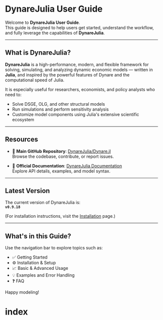 # DynareJulia User Guide

Welcome to **DynareJulia User Guide**.  
This guide is designed to help users get started, understand the workflow, and fully leverage the capabilities of **DynareJulia**.

---

## What is DynareJulia?

**DynareJulia** is a high-performance, modern, and flexible framework for solving, simulating, and analyzing dynamic economic models — written in **Julia**, and inspired by the powerful features of Dynare and the computational speed of Julia.

It is especially useful for researchers, economists, and policy analysts who need to:

- Solve DSGE, OLG, and other structural models
- Run simulations and perform sensitivity analysis
- Customize model components using Julia's extensive scientific ecosystem

---

## Resources

- 🔗 **Main GitHub Repository**: [DynareJulia/Dynare.jl](https://github.com/DynareJulia/Dynare.jl)  
  Browse the codebase, contribute, or report issues.

- 📘 **Official Documentation**: [DynareJulia Documentation](https://dynarejulia.github.io/Dynare.jl/dev/)  
  Explore API details, examples, and model syntax.

---

## Latest Version

The current version of DynareJulia is:  
**`v0.9.18`**

(For installation instructions, visit the [Installation](installation.md) page.)

---

## What's in this Guide?

Use the navigation bar to explore topics such as:

- ✅ Getting Started
- ⚙️ Installation & Setup
- 📈 Basic & Advanced Usage
- 💡 Examples and Error Handling
- ❓ FAQ

Happy modeling!

# index

